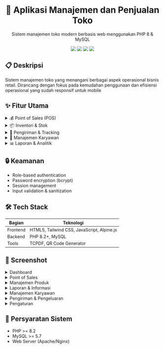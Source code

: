 <div align="center">
  <h1>🏪 Aplikasi Manajemen dan Penjualan Toko</h1>
  <p>Sistem manajemen toko modern berbasis web menggunakan PHP 8 & MySQL</p>

  <p align="center">
    <img src="https://img.shields.io/badge/PHP-8.2+-777BB4?style=for-the-badge&logo=php&logoColor=white">
    <img src="https://img.shields.io/badge/MySQL-00000F?style=for-the-badge&logo=mysql&logoColor=white">
    <img src="https://img.shields.io/badge/Tailwind_CSS-38B2AC?style=for-the-badge&logo=tailwind-css&logoColor=white">
    <img src="https://img.shields.io/badge/Alpine.js-2D3441?style=for-the-badge&logo=alpine.js&logoColor=white">
  </p>
</div>

## 📋 Deskripsi
Sistem manajemen toko yang menangani berbagai aspek operasional bisnis retail. Dirancang dengan fokus pada kemudahan penggunaan dan efisiensi operasional yang sudah responsif untuk mobile

## ✨ Fitur Utama

<details>
<summary>💰 Point of Sales (POS)</summary>

- Transaksi real-time
- Cetak struk otomatis dengan format standar
- Perhitungan kembalian
</details>

<details>
<summary>📦 Inventori & Stok</summary>

- Manajemen stok real-time
- Sistem peringatan stok minimum
- Kategorisasi produk
</details>

<details>
<summary>🚚 Pengiriman & Tracking</summary>

- Integrasi Binderbyte API untuk tracking
- Status pengiriman real-time
- Riwayat & estimasi pengiriman
- Detail lokasi paket
</details>

<details>
<summary>👥 Manajemen Karyawan</summary>

- Absensi dengan QR Code
- Target penjualan (omset/produk)
- Perhitungan komisi otomatis
- Role-based access control
</details>

<details>
<summary>📊 Laporan & Analitik</summary>

- Laporan komprehensif (harian/bulanan/tahunan)
- Analisis profit & performa
- Dashboard interaktif
- Export ke PDF
</details>

## 🔒 Keamanan
- Role-based authentication
- Password encryption (bcrypt)
- Session management
- Input validation & sanitization

## 🛠️ Tech Stack
| Bagian | Teknologi |
|--------|------------|
| Frontend | HTML5, Tailwind CSS, JavaScript, Alpine.js |
| Backend | PHP 8.2+, MySQL |
| Tools | TCPDF, QR Code Generator |

## 📸 Screenshot

<details>
<summary>Dashboard</summary>
<img src="img/project/dashboard(1).png" alt="Dashboard View">
<img src="img/project/dashboard(2).png" alt="Dashboard Analytics">
</details>

<details>
<summary>Point of Sales</summary>
<img src="img/project/penjualan.png" alt="POS System">
</details>

<details>
<summary>Manajemen Produk</summary>
<img src="img/project/kategori.png" alt="Kategori">
<img src="img/project/produk.png" alt="Produk">
<img src="img/project/supplier.png" alt="Supplier">
</details>

<details>
<summary>Laporan & Informasi</summary>
<img src="img/project/informasipenjualan.png" alt="Informasi Penjualan">
<img src="img/project/laporan.png" alt="Laporan">
</details>

<details>
<summary>Manajemen Karyawan</summary>
<img src="img/project/karyawan(1).png" alt="Data Karyawan">
<img src="img/project/karyawan(2).png" alt="Target & Komisi">
<img src="img/project/karyawan(3).png" alt="Performa">
<img src="img/project/gaji.png" alt="Penggajian">
<img src="img/project/absen.png" alt="Absensi">
</details>

<details>
<summary>Pengiriman & Pengeluaran</summary>
<img src="img/project/pengiriman.png" alt="Tracking">
<img src="img/project/pengeluaran(1).png" alt="Pengeluaran">
<img src="img/project/pengeluaran(2).png" alt="Detail Pengeluaran">
</details>

<details>
<summary>Pengaturan</summary>
<img src="img/project/pengaturan.png" alt="pengaturan">
</details>

## 📝 Persyaratan Sistem
- PHP >= 8.2
- MySQL >= 5.7
- Web Server (Apache/Nginx)

